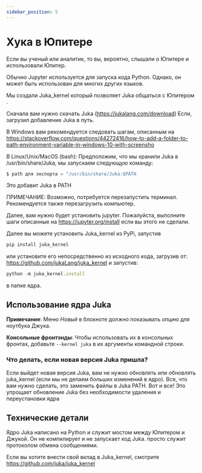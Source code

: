 ```yaml
---
sidebar_position: 5
---
```


# Хука в Юпитере

Если вы ученый или аналитик, то вы, вероятно, слышали о Юпитере и использовали Юпитер.

Обычно Jupyter используется для запуска кода Python. Однако, он может быть использован для многих других языков.

Мы создали Juka_kernel который позволяет Juka общаться с Юпитером .

Сначала вам нужно скачать Juka (https://jukalang.com/download) Если, загрузил добавление Juka в путь.

В Windows вам рекомендуется следовать шагам, описанным на https://stackoverflow.com/questions/44272416/how-to-add-a-folder-to-path-environment-variable-in-windows-10-with-screensho

В Linux/Unix/MacOS (bash): Предположим, что мы хранили Juka в /usr/bin/share/Juka, мы запускаем следующую команду:
```jsx
$ path для экспорта = "/usr/bin/share/Juka:$PATH
```
Это добавит Juka в PATH

ПРИМЕЧАНИЕ: Возможно, потребуется перезапустить терминал. Рекомендуется также перезагрузить компьютер.

Далее, вам нужно будет установить jupyter. Пожалуйста, выполните шаги описанные на https://jupyter.org/install если вы этого не сделали.

Далее вы можете установить Juka_kernel из PyPi, запустив
```jsx
pip install juka_kernel
```
или установите его непосредственно из исходного кода, загрузив от: https://github.com/jukaLang/juka_kernel и запустив:
```jsx
python -m juka_kernel.install 
```
в папке ядра.

## Использование ядра Juka

**Примечание**: Меню *Новый* в блокноте должно показывать опцию для ноутбука Джука.

**Консольные фронтэнды**: Чтобы использовать их в консольных фронтах, добавьте `--kernel juka` в их аргументы командной строки.

### Что делать, если новая версия Juka пришла?
Если выйдет новая версия Juka, вам не нужно обновлять или обновлять juka_kernel (если мы не делаем больших изменений в ядро). Все, что вам нужно сделать, это заменить файлы в Juka PATH. Вот и все! Это упрощает обновление Juka без необходимости удаления и переустановки ядра

## Технические детали
Ядро Juka написано на Python и служит мостом между Юпитером и Джукой. Он не компилирует и не запускает код Juka. просто служит протоколом обмена сообщениями.

Если вы хотите внести свой вклад в Juka_kernel, смотрите https://github.com/juka/juka_kernel